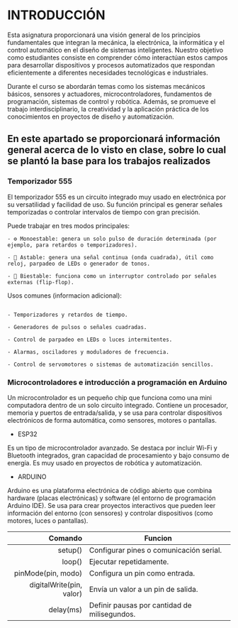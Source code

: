 # INTRODUCCIÓN

Esta asignatura proporcionará una visión general de los principios fundamentales que integran la mecánica, la electrónica, la informática
y el control automático en el diseño de sistemas inteligentes. Nuestro objetivo como estudiantes consiste en comprender cómo interactúan estos
campos para desarrollar dispositivos  y procesos automatizados que respondan eficientemente a diferentes necesidades tecnológicas e industriales.

Durante el curso se abordarán temas como los sistemas mecánicos básicos, sensores y actuadores, microcontroladores, fundamentos de programación, sistemas de control y 
robótica. Además, se promueve el trabajo interdisciplinario, la creatividad y la aplicación práctica de los conocimientos en proyectos de diseño y automatización.

## En este apartado se proporcionará información general acerca de lo visto en clase, sobre lo cual se plantó la base para los trabajos realizados

### Temporizador 555

El temporizador 555 es un circuito integrado muy usado en electrónica por su versatilidad y facilidad de uso. Su función principal es generar señales temporizadas o controlar intervalos de tiempo con gran precisión.

Puede trabajar en tres modos principales:

``` codigo
- ⚙️ Monoestable: genera un solo pulso de duración determinada (por ejemplo, para retardos o temporizadores).

- 🔁 Astable: genera una señal continua (onda cuadrada), útil como reloj, parpadeo de LEDs o generador de tonos.

- 🔄 Biestable: funciona como un interruptor controlado por señales externas (flip-flop).
```

Usos comunes (informacion adicional):

``` codigo

- Temporizadores y retardos de tiempo.

- Generadores de pulsos o señales cuadradas.

- Control de parpadeo en LEDs o luces intermitentes.

- Alarmas, osciladores y moduladores de frecuencia.

- Control de servomotores o sistemas de automatización sencillos.

``` 


### Microcontroladores e introducción a programación en Arduino

Un microcontrolador es un pequeño chip que funciona como una mini computadora dentro de un solo circuito integrado. Contiene un procesador, memoria y puertos de entrada/salida, y se usa para controlar dispositivos electrónicos de forma automática, como sensores, motores o pantallas.

- ESP32

Es un tipo de microcontrolador avanzado. Se destaca por incluir Wi-Fi y Bluetooth integrados, gran capacidad de procesamiento y bajo consumo de energía. Es muy usado en proyectos de robótica y automatización.

- ARDUINO

Arduino es una plataforma electrónica de código abierto que combina hardware (placas electrónicas) y software (el entorno de programación Arduino IDE).
Se usa para crear proyectos interactivos que pueden leer información del entorno (con sensores) y controlar dispositivos (como motores, luces o pantallas).

| Comando                  | Funcion                                       |
|-------------------------:|-----------------------------------------------|
| setup()                  | Configurar pines o comunicación serial.       |
| loop()                   | Ejecutar repetidamente.                       |
|pinMode(pin, modo)        | Configura un pin como entrada.                |
|digitalWrite(pin, valor)  | Envía un valor a un pin de salida.            |
|delay(ms)                 | Definir pausas por cantidad de milisegundos.  |




